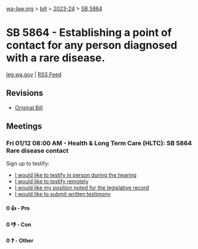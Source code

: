 [wa-law.org](/) > [bill](/bill/) > [2023-24](/bill/2023-24/) > [SB 5864](/bill/2023-24/sb/5864/)

# SB 5864 - Establishing a point of contact for any person diagnosed with a rare disease.
[leg.wa.gov](https://app.leg.wa.gov/billsummary?BillNumber=5864&Year=2023&Initiative=false) | [RSS Feed](./rss.xml)

## Revisions
* [Original Bill](1/)

## Meetings
### Fri 01/12 08:00 AM - Health & Long Term Care (HLTC): SB 5864 Rare disease contact
Sign up to testify:
* [I would like to testify in person during the hearing](https://app.leg.wa.gov/csi/Testifier/Add?chamber=House&mId=31541&aId=155984&caId=22784&tId=1)
* [I would like to testify remotely](https://app.leg.wa.gov/csi/Testifier/Add?chamber=House&mId=31541&aId=155984&caId=22784&tId=2)
* [I would like my position noted for the legislative record](https://app.leg.wa.gov/csi/Testifier/Add?chamber=House&mId=31541&aId=155984&caId=22784&tId=3)
* [I would like to submit written testimony](https://app.leg.wa.gov/csi/Testifier/Add?chamber=House&mId=31541&aId=155984&caId=22784&tId=4)

#### 0 👍 - Pro

#### 0 👎 - Con

#### 0 ❓ - Other
